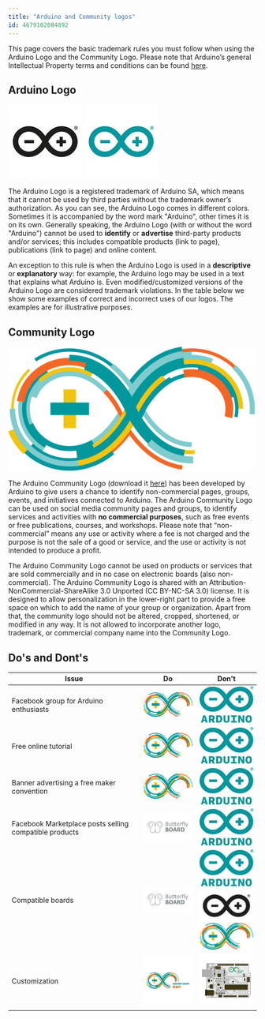 ```yaml
---
title: "Arduino and Community logos"
id: 4679102084892
---
```


This page covers the basic trademark rules you must follow when using the Arduino Logo and the Community Logo. Please note that Arduino’s general Intellectual Property terms and conditions can be found [here](https://www.arduino.cc/en/trademark).

## Arduino Logo

![Black Arduino Infinity Logo](img/ArduinoLogo_Black.jpg) ![Blue Arduino Infinity Logo](img/ArduinoLogo_Blue.jpg)

The Arduino Logo is a registered trademark of Arduino SA, which means that it cannot be used by third parties without the trademark owner’s authorization. As you can see, the Arduino Logo comes in different colors. Sometimes it is accompanied by the word mark "Arduino", other times it is on its own. Generally speaking, the Arduino Logo (with or without the word "Arduino") cannot be used to **identify** or **advertise** third-party products and/or services; this includes compatible products (link to page), publications (link to page) and online content.

An exception to this rule is when the Arduino Logo is used in a **descriptive** or **explanatory** way: for example, the Arduino logo may be used in a text that explains what Arduino is. Even modified/customized versions of the Arduino Logo are considered trademark violations. In the table below we show some examples of correct and incorrect uses of our logos. The examples are for illustrative purposes.

## Community Logo

![Infinity Arduino Community Logo](img/ArduinoCommunityLogo.png)

The Arduino Community Logo (download it [here](https://www.arduino.cc/en/trademark/community-logo)) has been developed by Arduino to give users a chance to identify non-commercial pages, groups, events, and initiatives connected to Arduino. The Arduino Community Logo can be used on social media community pages and groups, to identify services and activities with **no commercial purposes**, such as free events or free publications, courses, and workshops. Please note that “non-commercial” means any use or activity where a fee is not charged and the purpose is not the sale of a good or service, and the use or activity is not intended to produce a profit.

The Arduino Community Logo cannot be used on products or services that are sold commercially and in no case on electronic boards (also non-commercial). The Arduino Community Logo is shared with an Attribution-NonCommercial-ShareAlike 3.0 Unported (CC BY-NC-SA 3.0) license. It is designed to allow personalization in the lower-right part to provide a free space on which to add the name of your group or organization. Apart from that, the community logo should not be altered, cropped, shortened, or modified in any way. It is not allowed to incorporate another logo, trademark, or commercial company name into the Community Logo.

## Do's and Dont's

| Issue | Do | Don't|
| ----------- | ----------- | ----------- |
| Facebook group for Arduino enthusiasts | ![Community Logo](img/ArduinoCommunityLogo_table.png) | ![Arduino Logo](img/ArduinoLogo_Blue_table.jpg)
| Free online tutorial |![Community Logo](img/ArduinoCommunityLogo_table.png) | ![Arduino Logo](img/ArduinoLogo_Blue_table.jpg)|
| Banner advertising a free maker convention |![Community Logo](img/ArduinoCommunityLogo_table.png) | ![Arduino Logo](img/ArduinoLogo_Blue_table.jpg)|
|Facebook Marketplace posts selling compatible products | ![Butterfly Board](img/ButterflyBoardLogo.jpg) | ![Arduino Logo](img/ArduinoLogo_Blue_table.jpg) |
| Compatible boards | ![Butterfly Board](img/ButterflyBoardLogo.jpg) | ![Arduino Logos](img/ArduinoLogos_table.png) |
| Customization  | ![Community Example](img/ArduinoCommunity_example.jpg) | ![Bad Community Example](img/ArduinoCommunity_bad_example.jpg) |
